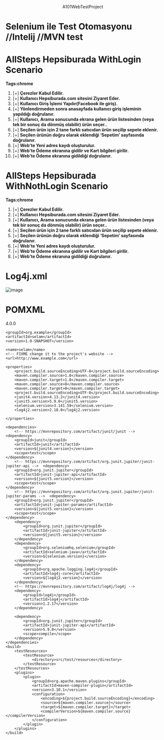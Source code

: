 <div align="center">
 A101WebTestProject
</div>

# **Selenium ile Test Otomasyonu** //Intelij //MVN test
# AllSteps Hepsiburada WithLogin Scenario 
**Tags:chrome**
1. [+] **Çerezler Kabul Edilir.**
2. [+] **Kullanıcı Hepsiburada.com sitesini Ziyaret Eder.**
3. [+] **Kullanıcı Giriş İşlemi Yapılır(Facebook ile giriş).**
4. [+] **Yönlendirmeden sonra anasayfada kullanıcı giriş işleminin yapıldığı doğrulanır.**
5. [+] **Kullanıcı, Arama sonucunda ekrana gelen ürün listesinden (veya tek bir sonuç da dönmüş olabilir) ürün seçer..**
6. [+] **Seçilen ürün için 2 tane farklı satıcıdan ürün seçilip sepete eklenir.**
7. [+] **Seçilen ürünün doğru olarak eklendiği ‘Sepetim’ sayfasında doğrulanır.**
8. [+] **Web'te Yeni adres kaydı oluşturulur.**
9. [+] **Web'te Ödeme ekranına gidilir ve Kart bilgileri girilir.**
10. [+] **Web'te Ödeme ekranına gidildiği doğrulanır.**

# AllSteps Hepsiburada WithNothLogin Scenario 
**Tags:chrome**
1. [+] **Çerezler Kabul Edilir.**
2. [+] **Kullanıcı Hepsiburada.com sitesini Ziyaret Eder.**
3. [+] **Kullanıcı, Arama sonucunda ekrana gelen ürün listesinden (veya tek bir sonuç da dönmüş olabilir) ürün seçer..**
4. [+] **Seçilen ürün için 2 tane farklı satıcıdan ürün seçilip sepete eklenir.**
5. [+] **Seçilen ürünün doğru olarak eklendiği ‘Sepetim’ sayfasında doğrulanır.**
6. [+] **Web'te Yeni adres kaydı oluşturulur.**
7. [+] **Web'te Ödeme ekranına gidilir ve Kart bilgileri girilir.**
8. [+] **Web'te Ödeme ekranına gidildiği doğrulanır.**

# Log4j.xml 

![image](https://user-images.githubusercontent.com/89300182/198569023-481f12dc-c2c8-4cd4-8f85-e606524435cd.png)
 
# POMXML
 
 <?xml version="1.0" encoding="UTF-8"?>

<project xmlns="http://maven.apache.org/POM/4.0.0" xmlns:xsi="http://www.w3.org/2001/XMLSchema-instance"
         xsi:schemaLocation="http://maven.apache.org/POM/4.0.0 http://maven.apache.org/xsd/maven-4.0.0.xsd">
    <modelVersion>4.0.0</modelVersion>

    <groupId>org.example</groupId>
    <artifactId>selam</artifactId>
    <version>1.0-SNAPSHOT</version>

    <name>selam</name>
    <!-- FIXME change it to the project's website -->
    <url>http://www.example.com</url>

    <properties>
        <project.build.sourceEncoding>UTF-8</project.build.sourceEncoding>
        <maven.compiler.source>1.8</maven.compiler.source>
        <maven.compiler.target>1.8</maven.compiler.target>
        <maven.compiler.source>8</maven.compiler.source>
        <maven.compiler.target>8</maven.compiler.target>
        <project.build.sourceEncoding>UTF-8</project.build.sourceEncoding>
        <junit4.version>4.13.2</junit4.version>
        <junit5.version>5.9.0</junit5.version>
        <selenium.version>3.141.59</selenium.version>
        <log4j2.version>2.18.0</log4j2.version>

    </properties>

    <dependencies>
        <!-- https://mvnrepository.com/artifact/junit/junit -->  <dependency>
        <groupId>junit</groupId>
        <artifactId>junit</artifactId>
        <version>${junit4.version}</version>
        <scope>test</scope>
    </dependency>
        <!-- https://mvnrepository.com/artifact/org.junit.jupiter/junit-jupiter-api -->  <dependency>
        <groupId>org.junit.jupiter</groupId>
        <artifactId>junit-jupiter-api</artifactId>
        <version>${junit5.version}</version>
        <scope>test</scope>
    </dependency>
        <!-- https://mvnrepository.com/artifact/org.junit.jupiter/junit-jupiter-params -->  <dependency>
        <groupId>org.junit.jupiter</groupId>
        <artifactId>junit-jupiter-params</artifactId>
        <version>${junit5.version}</version>
        <scope>test</scope>
    </dependency>
        <dependency>
            <groupId>org.junit.jupiter</groupId>
            <artifactId>junit-jupiter</artifactId>
            <version>${junit5.version}</version>
        </dependency>
        <dependency>
            <groupId>org.seleniumhq.selenium</groupId>
            <artifactId>selenium-java</artifactId>
            <version>${selenium.version}</version>
        </dependency>
        <dependency>
            <groupId>org.apache.logging.log4j</groupId>
            <artifactId>log4j-core</artifactId>
            <version>${log4j2.version}</version>
        </dependency>
        <!-- https://mvnrepository.com/artifact/log4j/log4j -->
        <dependency>
            <groupId>log4j</groupId>
            <artifactId>log4j</artifactId>
            <version>1.2.17</version>
        </dependency>

        <dependency>
            <groupId>org.junit.jupiter</groupId>
            <artifactId>junit-jupiter-api</artifactId>
            <version>5.9.0</version>
            <scope>compile</scope>
        </dependency>
    </dependencies>
    <build>
        <testResources>
            <testResource>
                <directory>src/test/resources</directory>
            </testResource>
        </testResources>
        <plugins>
            <plugin>
                <groupId>org.apache.maven.plugins</groupId>
                <artifactId>maven-compiler-plugin</artifactId>
                <version>3.10.1</version>
                <configuration>
                    <encoding>${project.build.sourceEncoding}</encoding>
                    <source>${maven.compiler.source}</source>
                    <target>${maven.compiler.target}</target>
                    <compilerVersion>${maven.compiler.source}</compilerVersion>
                </configuration>
            </plugin>
        </plugins>
    </build>
</project>


 ```
